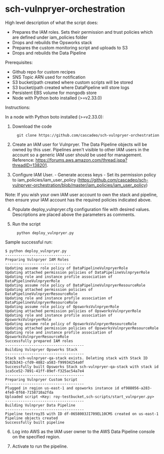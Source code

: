 sch-vulnpryer-orchestration
===========================


High level description of what the script does:
  - Prepares the IAM roles. Sets their permission and trust policies which are defined under iam_policies folder
  - Drops and rebuilds the Opsworks stack
  - Prepares the custom monitoring script and uploads to S3
  - Drops and rebuilds the Data Pipeline

Prerequisites:

  - Github repo for custom recipes
  - SNS Topic ARN used for notification
  - S3 bucket/path created where custom scripts will be stored
  - S3 bucket/path created where DataPipeline will store logs
  - Persistent EBS volume for mongodb store 
  - Node with Python boto installed (>=v2.33.0)

Instructions:

In a node with Python boto installed (>=v2.33.0):
1. Download the code

         git clone https://github.com/cascadeo/sch-vulnpryer-orchestration

2. Create an IAM user for Vulnpryer. The Data Pipeline objects will be owned by this user. Pipelines aren't visible to other IAM users in the account so a generic IAM user should be used for management. Reference:  https://forums.aws.amazon.com/thread.jspa?threadID=138201.

3. Configure IAM User.
         - Generate access keys
         - Set its permission policy to iam_policies/iam_user_policy (https://github.com/cascadeo/sch-vulnpryer-orchestration/blob/master/iam_policies/iam_user_policy)

Note: If you wish your own IAM user account to own the stack and pipeline, then ensure your IAM account has the required policies indicated above. 

4. Populate deploy_vulnpryer.cfg configuration file with desired values. Descriptions are placed above the parameters as comments.

5. Run the script

         python deploy_vulnpryer.py
Sample successful run:

	$ python deploy_vulnpryer.py
	------------------------------
	Preparing Vulnpryer IAM Roles
	------------------------------
	Updating assume role policy of DataPipelineVulnpryerRole
	Updating attached permission policies of DataPipelineVulnpryerRole
	Updating role and instance profile association of DataPipelineVulnpryerRole
	Updating assume role policy of DataPipelineVulnpryerResourceRole
	Updating attached permission policies of DataPipelineVulnpryerResourceRole
	Updating role and instance profile association of DataPipelineVulnpryerResourceRole
	Updating assume role policy of OpsworksVulnpryerRole
	Updating attached permission policies of OpsworksVulnpryerRole
	Updating role and instance profile association of OpsworksVulnpryerRole
	Updating assume role policy of OpsworksVulnpryerResourceRole
	Updating attached permission policies of OpsworksVulnpryerResourceRole
	Updating role and instance profile association of OpsworksVulnpryerResourceRole
	Successfully prepared IAM roles
	------------------------------------
	Building Vulnpryer Opsworks Stack
	------------------------------------
	Stack sch-vulnpryer-qa-stack exists. Deleting stack with Stack ID 0c82b343-cfd9-4882-a583-f99934254a0f
	Successfully built Opsworks Stack sch-vulnpryer-qa-stack with stack id 1ca5ce52-7891-41ff-89ef-f325ac54a7e4
	------------------------------------
	Preparing Vulnpryer Custom Script
	------------------------------------
	Plugged in region us-east-1 and opsworks instance id ef988056-a283-4fe0-8f68-7158710a2fda
	Uploaded script <Key: roy-testbucket,sch-scripts/start_vulnpryer.py>
	------------------------------------
	Building Vulnpryer Data Pipeline
	------------------------------------
	Pipeline testroy35 with ID df-0658003JI709EL10CMS created on us-east-1
	Pipeline objects created
	Successfully built pipeline

6. Log into AWS as the IAM user owner to the AWS Data Pipeline console on the specified region.

7. Activate to run the pipeline.

